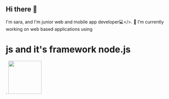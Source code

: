 ## Hi there 👋

I'm sara, and I'm junior web and mobile app developer💻</>. 🔭 I’m currently working on web based applications using <h1>js and it's framework node.js</h1>. 
<img src="(https://github.com/user-attachments/assets/319c2046-abb8-4ad7-b658-158f581c138c" height="105px" width="105px" position="absolute"/>
<!--
**Sara-mersha/sara-mersha** is a ✨ _special_ ✨ repository because its `README.md` (this file) appears on your GitHub profile.

Here are some ideas to get you started:

- 🔭 I’m currently working on ...
- 🌱 I’m currently learning ...
- 👯 I’m looking to collaborate on ...
- 🤔 I’m looking for help with ...
- 💬 Ask me about ...
- 📫 How to reach me: ...
- 😄 Pronouns: ...
- ⚡ Fun fact: ...
-->
